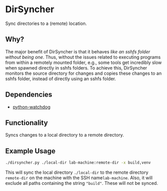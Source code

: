 # DirSyncher
Sync directories to a (remote) location.


## Why?
The major benefit of DirSyncher is that it behaves *like an sshfs folder without being one*.
Thus, without the issues related to executing programs from within a remotely mounted folder, e.g., some tools get incredibly slow when spawned directly in sshfs folders.
To achieve this, DirSyncher monitors the source directory for changes and copies these changes to an sshfs folder, instead of directly using an sshfs folder.

## Dependencies
- [python-watchdog](https://pypi.org/project/pynput/)

## Functionality  
Syncs changes to a local directory to a remote directory.

## Example Usage
```bash
./dirsyncher.py ./local-dir lab-machine:remote-dir -x build,venv
```
This will sync the local directory `./local-dir` to the remote directory `remote-dir` on the machine with the SSH name`lab-machine`.
Also, it will exclude all paths containing the string `"build"`. These will not be synced.
